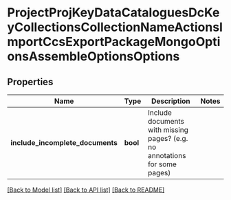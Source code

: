 # ProjectProjKeyDataCataloguesDcKeyCollectionsCollectionNameActionsImportCcsExportPackageMongoOptionsAssembleOptionsOptions

## Properties
Name | Type | Description | Notes
------------ | ------------- | ------------- | -------------
**include_incomplete_documents** | **bool** | Include documents with missing pages? (e.g. no annotations for some pages) | 

[[Back to Model list]](../README.md#documentation-for-models) [[Back to API list]](../README.md#documentation-for-api-endpoints) [[Back to README]](../README.md)


